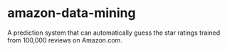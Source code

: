 amazon-data-mining
==================

A prediction system that can automatically guess the star ratings trained from 100,000 reviews on Amazon.com.
